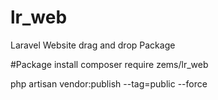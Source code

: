 # lr_web
Laravel Website drag and drop Package 

#Package install
composer require zems/lr_web

php artisan vendor:publish --tag=public --force
